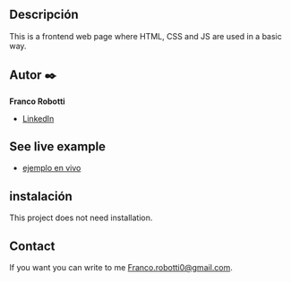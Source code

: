 ## Descripción
 This is a frontend web page where HTML, CSS and JS are used in a basic way.
 
## Autor ✒️
**Franco Robotti**

* [LinkedIn](https://www.linkedin.com/in/franco-robotti-415786229/)

## See live example
- [ejemplo en vivo](https://robottifranco.github.io/simple-time-page/)

## instalación
This project does not need installation.
  
## Contact
If you want you can write to me Franco.robotti0@gmail.com.

